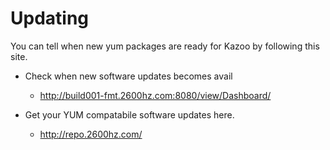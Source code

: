 # Updating

You can tell when new yum packages are ready for Kazoo by following this site.

* Check when new software updates becomes avail
  * http://build001-fmt.2600hz.com:8080/view/Dashboard/

* Get your YUM compatabile software updates here.
  * http://repo.2600hz.com/
